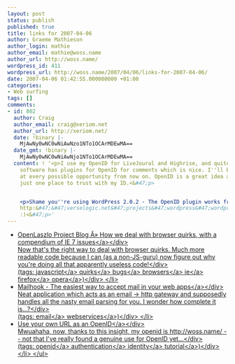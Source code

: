 ```yaml
---
layout: post
status: publish
published: true
title: links for 2007-04-06
author: Graeme Mathieson
author_login: mathie
author_email: mathie@woss.name
author_url: http://woss.name/
wordpress_id: 411
wordpress_url: http://woss.name/2007/04/06/links-for-2007-04-06/
date: 2007-04-06 01:42:55.000000000 +01:00
categories:
- Web surfing
tags: []
comments:
- id: 802
  author: Craig
  author_email: craig@xeriom.net
  author_url: http://xeriom.net/
  date: !binary |-
    MjAwNy0wNC0wNiAwNzo1NTo1OCArMDEwMA==
  date_gmt: !binary |-
    MjAwNy0wNC0wNiAwNjo1NTo1OCArMDEwMA==
  content: ! '<p>I use my OpenID for LiveJoural and Highrise, and quite a lot of blogging
    software has plugins for OpenID for comments which is nice. I''ll be using it
    at every possible opportunity from now on. OpenID is a great idea and I love having
    just one place to trust with my ID.<&#47;p>


    <p>Shame you''re using WordPress 2.0.2 - The OpenID plugin works from 2.0.3 onwards:
    http:&#47;&#47;verselogic.net&#47;projects&#47;wordpress&#47;wordpress-openid-plugin&#47;
    :)<&#47;p>'
---
```

<ul class="delicious">
	<li>
		<div class="delicious-link"><a href="http:&#47;&#47;weblog.openlaszlo.org&#47;archives&#47;2007&#47;03&#47;how-we-deal-with-browser-quirks-with-a-compendium-of-ie-7-issues&#47;">OpenLaszlo Project Blog &Acirc;&raquo; How we deal with browser quirks, with a compendium of IE 7 issues<&#47;a><&#47;div>
		<div class="delicious-extended">Now that's the right way to deal with browser quirks.  Much more readable code because I can (as a non-JS-guru) now figure out why you're doing all that apparently useless code!<&#47;div>
		<div class="delicious-tags">(tags: <a href="http:&#47;&#47;del.icio.us&#47;mathie&#47;javascript">javascript<&#47;a> <a href="http:&#47;&#47;del.icio.us&#47;mathie&#47;quirks">quirks<&#47;a> <a href="http:&#47;&#47;del.icio.us&#47;mathie&#47;bugs">bugs<&#47;a> <a href="http:&#47;&#47;del.icio.us&#47;mathie&#47;browsers">browsers<&#47;a> <a href="http:&#47;&#47;del.icio.us&#47;mathie&#47;ie">ie<&#47;a> <a href="http:&#47;&#47;del.icio.us&#47;mathie&#47;firefox">firefox<&#47;a> <a href="http:&#47;&#47;del.icio.us&#47;mathie&#47;opera">opera<&#47;a>)<&#47;div>
	<&#47;li>
	<li>
		<div class="delicious-link"><a href="http:&#47;&#47;mailhook.org&#47;">Mailhook - The easiest way to accept mail in your web apps<&#47;a><&#47;div>
		<div class="delicious-extended">Neat application which acts as an email -> http gateway and supposedly handles all the nasty email parsing for you.  I wonder how complete it is...?<&#47;div>
		<div class="delicious-tags">(tags: <a href="http:&#47;&#47;del.icio.us&#47;mathie&#47;email">email<&#47;a> <a href="http:&#47;&#47;del.icio.us&#47;mathie&#47;webservices">webservices<&#47;a>)<&#47;div>
	<&#47;li>
	<li>
		<div class="delicious-link"><a href="http:&#47;&#47;www.openidenabled.com&#47;openid&#47;use-your-own-url-as-an-openid">Use your own URL as an OpenID<&#47;a><&#47;div>
		<div class="delicious-extended">Mwuahaha, now, thanks to this insight, my openid is http:&#47;&#47;woss.name&#47; -- not that I've really found a genuine use for OpenID yet...<&#47;div>
		<div class="delicious-tags">(tags: <a href="http:&#47;&#47;del.icio.us&#47;mathie&#47;openid">openid<&#47;a> <a href="http:&#47;&#47;del.icio.us&#47;mathie&#47;authentication">authentication<&#47;a> <a href="http:&#47;&#47;del.icio.us&#47;mathie&#47;identity">identity<&#47;a> <a href="http:&#47;&#47;del.icio.us&#47;mathie&#47;tutorial">tutorial<&#47;a>)<&#47;div>
	<&#47;li>
<&#47;ul>

